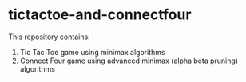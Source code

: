 # tictactoe-and-connectfour
This repository contains:
1. Tic Tac Toe game using minimax algorithms
2. Connect Four game using advanced minimax (alpha beta pruning) algorithms
